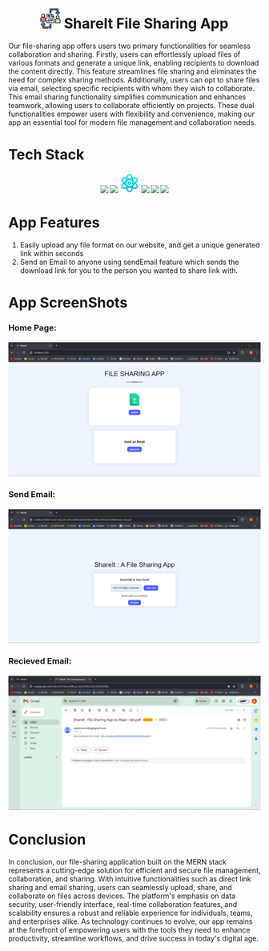 <h1 align="center">
    <img src="https://github.com/acevaliant420/File-Sharing-App/blob/main/Images/logo.png?raw=true"logo.png"&response-content-type=image%2Fpng&X-Amz-Signature=9b02405c1ee5237ec642a7d73189d06bc45ea2a3b3d3e3a5dccbca055f1ea946" width=40>
    ShareIt File Sharing App
</h1>

Our file-sharing app offers users two primary functionalities for seamless collaboration and sharing. Firstly, users can effortlessly upload files of various formats and generate a unique link, enabling recipients to download the content directly. This feature streamlines file sharing and eliminates the need for complex sharing methods. Additionally, users can opt to share files via email, selecting specific recipients with whom they wish to collaborate. This email sharing functionality simplifies communication and enhances teamwork, allowing users to collaborate efficiently on projects. These dual functionalities empower users with flexibility and convenience, making our app an essential tool for modern file management and collaboration needs.

<h1 align="left">
    Tech Stack
</h1>

<h4 align="center"> 
     <img src="https://github.com/acevaliant420/ProjectHub_SE/blob/Submission-Food-Delivery-System/icons/html-5.png?raw=true" width=40>
     <img src="https://github.com/acevaliant420/ProjectHub_SE/blob/Submission-Food-Delivery-System/icons/css-3.png?raw=true" width=40>
     <img src="https://github.com/acevaliant420/File-Sharing-App/blob/main/Images/react.png?raw=true" width=40>
     <img src="https://github.com/acevaliant420/ProjectHub_SE/blob/Submission-Food-Delivery-System/icons/MongoDB_Logo.svg.png?raw=true" width=150>
     <img src="https://github.com/acevaliant420/ProjectHub_SE/blob/Submission-Food-Delivery-System/icons/nodejs.png?raw=true" width=40>
     <img src="https://github.com/acevaliant420/ProjectHub_SE/blob/Submission-Food-Delivery-System/icons/1_i2fRBk3GsYLeUk_Rh7AzHw.png?raw=true" width=100>
</h4>

<h1 align="left">
    App Features
</h1>

1. Easily upload any file format on our website, and get a unique generated link within seconds
2. Send an Email to anyone using sendEmail feature which sends the download link for you to the person you wanted to share link with.

<h1 align="left">
    App ScreenShots
</h1>

### Home Page:

<h4 align="center"> 
     <img src="https://github.com/acevaliant420/File-Sharing-App/blob/main/Images/homepage.png?raw=true" >
</h4>

### Send Email:

<h4 align="center"> 
     <img src="https://github.com/acevaliant420/File-Sharing-App/blob/main/Images/send_email.png?raw=true">
</h4>

### Recieved Email:

<h4 align="center"> 
     <img src="https://github.com/acevaliant420/File-Sharing-App/blob/main/Images/email.png?raw=true">
</h4>


<h1 align="left">
    Conclusion
</h1>

In conclusion, our file-sharing application built on the MERN stack represents a cutting-edge solution for efficient and secure file management, collaboration, and sharing. With intuitive functionalities such as direct link sharing and email sharing, users can seamlessly upload, share, and collaborate on files across devices. The platform's emphasis on data security, user-friendly interface, real-time collaboration features, and scalability ensures a robust and reliable experience for individuals, teams, and enterprises alike. As technology continues to evolve, our app remains at the forefront of empowering users with the tools they need to enhance productivity, streamline workflows, and drive success in today's digital age.